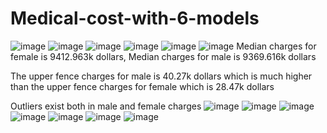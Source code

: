 # Medical-cost-with-6-models
![image](https://user-images.githubusercontent.com/77747784/123087470-36f6b500-d442-11eb-815c-7062193f5afc.png)
![image](https://user-images.githubusercontent.com/77747784/123087606-5ee61880-d442-11eb-857a-6310ec2de632.png)
![image](https://user-images.githubusercontent.com/77747784/123087679-6e656180-d442-11eb-82ad-3d635a8d43c4.png)
![image](https://user-images.githubusercontent.com/77747784/123087728-7d4c1400-d442-11eb-89fc-1bd18b40ceaf.png)
![image](https://user-images.githubusercontent.com/77747784/123087773-8b019980-d442-11eb-8ed6-672294b37b60.png)
![image](https://user-images.githubusercontent.com/77747784/123087824-9c4aa600-d442-11eb-9435-69c2992f301f.png)
Median charges for female is 9412.963k dollars, Median charges for male is 9369.616k dollars

The upper fence charges for male is 40.27k dollars which is much higher than the upper fence charges for female which is 28.47k dollars

Outliers exist both in male and female charges
![image](https://user-images.githubusercontent.com/77747784/123087882-aff60c80-d442-11eb-91c0-dfa60c8a9f05.png)
![image](https://user-images.githubusercontent.com/77747784/123087925-bdab9200-d442-11eb-9373-2a3c2db503a9.png)
![image](https://user-images.githubusercontent.com/77747784/123087964-cac88100-d442-11eb-8a21-dc5305223727.png)
![image](https://user-images.githubusercontent.com/77747784/123088018-dae06080-d442-11eb-9729-f0f9a708c962.png)
![image](https://user-images.githubusercontent.com/77747784/123088074-eaf84000-d442-11eb-87c8-1ca0859818f3.png)
![image](https://user-images.githubusercontent.com/77747784/123088119-f8adc580-d442-11eb-850f-97ca605a7301.png)
![image](https://user-images.githubusercontent.com/77747784/123088155-04998780-d443-11eb-8c16-3addea9aa034.png)
